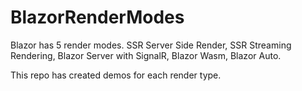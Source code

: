 # BlazorRenderModes

Blazor has 5 render modes. SSR Server Side Render, SSR Streaming Rendering, Blazor Server with SignalR, Blazor Wasm, Blazor Auto.

This repo has created demos for each render type.
